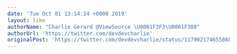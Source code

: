 ```yaml
---
date: 'Tue Oct 01 13:14:24 +0000 2019'
layout: like
authorName: "Charlie Gerard @ViewSource \U0001F3F3️‍\U0001F308"
authorUrl: 'https://twitter.com/devdevcharlie'
originalPost: 'https://twitter.com/devdevcharlie/status/1179021746558685186'
---
```

